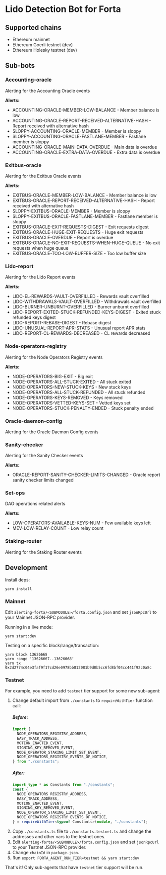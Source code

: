 # Lido Detection Bot for Forta

## Supported chains

- Ethereum mainnet
- Ethereum Goerli testnet (dev)
- Ethereum Holesky testnet (dev)

## Sub-bots

### Accounting-oracle

Alerting for the Accounting Oracle events

**Alerts:**

- ACCOUNTING-ORACLE-MEMBER-LOW-BALANCE - Member balance is low
- ACCOUNTING-ORACLE-REPORT-RECEIVED-ALTERNATIVE-HASH - Report received with alternative hash
- SLOPPY-ACCOUNTING-ORACLE-MEMBER - Member is sloppy
- SLOPPY-ACCOUNTING-ORACLE-FASTLANE-MEMBER - Fastlane member is sloppy
- ACCOUNTING-ORACLE-MAIN-DATA-OVERDUE - Main data is overdue
- ACCOUNTING-ORACLE-EXTRA-DATA-OVERDUE - Extra data is overdue

### Exitbus-oracle

Alerting for the Exitbus Oracle events

**Alerts:**

- EXITBUS-ORACLE-MEMBER-LOW-BALANCE - Member balance is low
- EXITBUS-ORACLE-REPORT-RECEIVED-ALTERNATIVE-HASH - Report received with alternative hash
- SLOPPY-EXITBUS-ORACLE-MEMBER - Member is sloppy
- SLOPPY-EXITBUS-ORACLE-FASTLANE-MEMBER - Fastlane member is sloppy
- EXITBUS-ORACLE-EXIT-REQUESTS-DIGEST - Exit requests digest
- EXITBUS-ORACLE-HUGE-EXIT-REQUESTS - Huge exit requests
- EXITBUS-ORACLE-OVERDUE - Report is overdue
- EXITBUS-ORACLE-NO-EXIT-REQUESTS-WHEN-HUGE-QUEUE - No exit requests when huge queue
- EXITBUS-ORACLE-TOO-LOW-BUFFER-SIZE - Too low buffer size

### Lido-report

Alerting for the Lido Report events

**Alerts:**

- LIDO-EL-REWARDS-VAULT-OVERFILLED - Rewards vault overfilled
- LIDO-WITHDRAWALS-VAULT-OVERFILLED - Withdrawals vault overfilled
- LIDO-BURNER-UNBURNT-OVERFILLED - Burner unburnt overfilled
- LIDO-REPORT-EXITED-STUCK-REFUNDED-KEYS-DIGEST - Exited stuck refunded keys digest
- LIDO-REPORT-REBASE-DIGEST - Rebase digest
- LIDO-UNUSUAL-REPORT-APR-STATS - Unusual report APR stats
- LIDO-REPORT-CL-REWARDS-DECREASED - CL rewards decreased

### Node-operators-registry

Alerting for the Node Operators Registry events

**Alerts:**

- NODE-OPERATORS-BIG-EXIT - Big exit
- NODE-OPERATORS-ALL-STUCK-EXITED - All stuck exited
- NODE-OPERATORS-NEW-STUCK-KEYS - New stuck keys
- NODE-OPERATORS-ALL-STUCK-REFUNDED - All stuck refunded
- NODE-OPERATORS-KEYS-REMOVED - Keys removed
- NODE-OPERATORS-VETTED-KEYS-SET - Vetted keys set
- NODE-OPERATORS-STUCK-PENALTY-ENDED - Stuck penalty ended

### Oracle-daemon-config

Alerting for the Oracle Daemon Config events

### Sanity-checker

Alerting for the Sanity Checker events

**Alerts:**

- ORACLE-REPORT-SANITY-CHECKER-LIMITS-CHANGED - Oracle report sanity checker limits changed

### Set-ops

DAO operations related alerts

**Alerts:**

- LOW-OPERATORS-AVAILABLE-KEYS-NUM - Few available keys left
- MEV-LOW-RELAY-COUNT - Low relay count

### Staking-router

Alerting for the Staking Router events

## Development

Install deps:

```
yarn install
```

### Mainnet

Edit `alerting-forta/<SUBMODULE>/forta.config.json` and set `jsonRpcUrl` to your Mainnet JSON-RPC provider.

Running in a live mode:

```
yarn start:dev
```

Testing on a specific block/range/transaction:

```
yarn block 13626668
yarn range '13626667..13626668'
yarn tx 0x2d2774c04e3faf9f17cd26e0978bb812081b9d0b5cc6fd8bf04cc441f92c0a8c
```

### Testnet

For example, you need to add `testnet` tier support for some new sub-agent:

1. Change default import from `./constants` to `requireWithTier` function call:
   ##### Before:
   ```typescript
   import {
     NODE_OPERATORS_REGISTRY_ADDRESS,
     EASY_TRACK_ADDRESS,
     MOTION_ENACTED_EVENT,
     SIGNING_KEY_REMOVED_EVENT,
     NODE_OPERATOR_STAKING_LIMIT_SET_EVENT,
     NODE_OPERATORS_REGISTRY_EVENTS_OF_NOTICE,
   } from "./constants";
   ```
   ##### After:
   ```typescript
   import type * as Constants from "./constants";
   const {
     NODE_OPERATORS_REGISTRY_ADDRESS,
     EASY_TRACK_ADDRESS,
     MOTION_ENACTED_EVENT,
     SIGNING_KEY_REMOVED_EVENT,
     NODE_OPERATOR_STAKING_LIMIT_SET_EVENT,
     NODE_OPERATORS_REGISTRY_EVENTS_OF_NOTICE,
   } = requireWithTier<typeof Constants>(module, "./constants");
   ```
2. Copy `./constants.ts` file to `./constants.testnet.ts` and change the addresses and other vars to the testnet ones.
3. Edit `alerting-forta/<SUBMODULE>/forta.config.json` and set `jsonRpcUrl` to your Testnet JSON-RPC provider.
4. Change `chainId` in `package.json`.
5. Run `export FORTA_AGENT_RUN_TIER=testnet && yarn start:dev`

That's it! Only sub-agents that have `testnet` tier support will be run.
